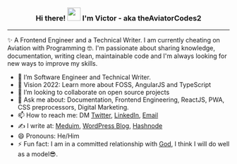 <h3 align="center">Hi there! <img src="https://raw.githubusercontent.com/MartinHeinz/MartinHeinz/master/wave.gif" width="30px"> I'm <strong>Victor</strong> - aka theAviatorCodes2</h3>

<hr>

✨ A Frontend Engineer and a Technical Writer. I am currently cheating on Aviation with Programming 🤓. I'm passionate about sharing knowledge, documentation, writing clean, maintainable code and I'm always looking for new ways to improve my skills.

- 🔭 I’m Software Engineer and Technical Writer.
- 🌱 Vision 2022: Learn more about FOSS, AngularJS and TypeScript
- 👯 I’m looking to collaborate on open source projects
- 💬 Ask me about: Documentation, Frontend Engineering, ReactJS, PWA, CSS preprocessors, Digital Marketing.
- 📫 How to reach me: DM [Twitter](https://twitter.com/edoboi_), [LinkedIn](https://www.linkedin.com/in/victoryakubu/), [Email](mailto:www.victoryakubu5@gmail.com)
- ✍️ I write at: [Meduim](https://digitallord.medium.com/), [WordPress Blog](https://digitallord.tech.blog/), [Hashnode](https://theaviatorcodes2.hashnode.dev/)
- 😄 Pronouns: He/Him
- ⚡ Fun fact: I am in a committed relationship with [God](https://www.biblegateway.com/passage/?search=Hebrews+12%3A14&version=NKJV), I think I will do well as a model😎.
